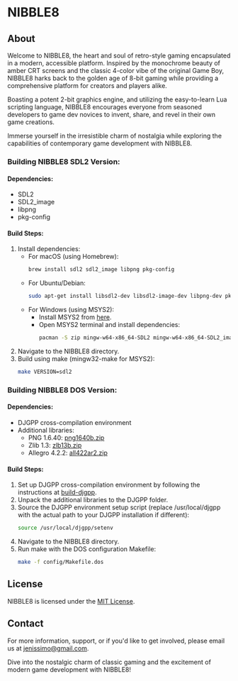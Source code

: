 # NIBBLE8

## About

Welcome to NIBBLE8, the heart and soul of retro-style gaming encapsulated in a modern, accessible platform. Inspired by the monochrome beauty of amber CRT screens and the classic 4-color vibe of the original Game Boy, NIBBLE8 harks back to the golden age of 8-bit gaming while providing a comprehensive platform for creators and players alike.

Boasting a potent 2-bit graphics engine, and utilizing the easy-to-learn Lua scripting language, NIBBLE8 encourages everyone from seasoned developers to game dev novices to invent, share, and revel in their own game creations.

Immerse yourself in the irresistible charm of nostalgia while exploring the capabilities of contemporary game development with NIBBLE8. 

### Building NIBBLE8 SDL2 Version:

#### Dependencies:
- SDL2
- SDL2_image
- libpng
- pkg-config

#### Build Steps:
1. Install dependencies:
   - For macOS (using Homebrew):
     ```bash
     brew install sdl2 sdl2_image libpng pkg-config
     ```
   - For Ubuntu/Debian:
     ```bash
     sudo apt-get install libsdl2-dev libsdl2-image-dev libpng-dev pkg-config
     ```
   - For Windows (using MSYS2):
     - Install MSYS2 from [here](https://www.msys2.org/).
     - Open MSYS2 terminal and install dependencies:
       ```bash
       pacman -S zip mingw-w64-x86_64-SDL2 mingw-w64-x86_64-SDL2_image mingw-w64-x86_64-libpng mingw-w64-x86_64-pkg-config mingw-w64-x86_64-toolchain mingw-w64-x86_64-make
       ```
2. Navigate to the NIBBLE8 directory.
3. Build using make (mingw32-make for MSYS2):
   ```bash
   make VERSION=sdl2

### Building NIBBLE8 DOS Version:

#### Dependencies:
- DJGPP cross-compilation environment
- Additional libraries:
  - PNG 1.6.40: [png1640b.zip](https://www.delorie.com/pub/djgpp/current/v2tk/png1640b.zip)
  - Zlib 1.3: [zlb13b.zip](https://www.delorie.com/pub/djgpp/current/v2tk/zlb13b.zip)
  - Allegro 4.2.2: [all422ar2.zip](https://www.delorie.com/pub/djgpp/current/v2tk/allegro/all422ar2.zip)

#### Build Steps:
1. Set up DJGPP cross-compilation environment by following the instructions at [build-djgpp](https://github.com/andrewwutw/build-djgpp).
2. Unpack the additional libraries to the DJGPP folder.
3. Source the DJGPP environment setup script (replace /usr/local/djgpp with the actual path to your DJGPP installation if different):
   ```bash
   source /usr/local/djgpp/setenv
   ```
4. Navigate to the NIBBLE8 directory.
5. Run make with the DOS configuration Makefile:
   ```bash
   make -f config/Makefile.dos
   ```
## License

NIBBLE8 is licensed under the [MIT License](https://github.com/jenissimo/NIBBLE8/blob/main/LICENSE).

## Contact

For more information, support, or if you'd like to get involved, please email us at jenissimo@gmail.com.

Dive into the nostalgic charm of classic gaming and the excitement of modern game development with NIBBLE8!
